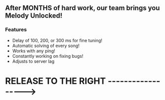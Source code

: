 ## After MONTHS of hard work, our team brings you Melody Unlocked!

### Features
- Delay of 100, 200, or 300 ms for fine tuning!
- Automatic solving of every song!
- Works with any ping!
- Constantly working on fixing bugs!
- Adjusts to server lag

# RELEASE TO THE RIGHT ------------------>
